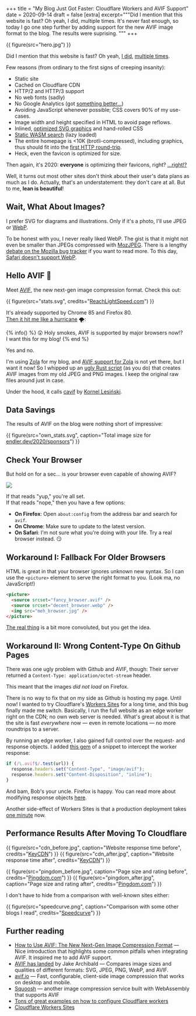 +++
title = "My Blog Just Got Faster: Cloudflare Workers and AVIF Support"
date = 2020-09-14
draft = false
[extra]
excerpt="""Did I mention that this website is fast?
Oh yeah, I did, multiple times.
It's never fast enough, so today I go one step further by adding
support for the new AVIF image format to the blog. The results were suprising.
"""
+++

{{ figure(src="hero.jpg") }}

Did I mention that this website is fast?
Oh yeah, [I did](/2019/tinysearch/), [multiple times](/2017/image-previews/).

Few reasons (from ordinary to the first signs of creeping insanity):

- Static site
- Cached on Cloudflare CDN
- HTTP/2 and HTTP/3 support
- No web fonts (sadly)
- No Google Analytics (got [something better...](https://jorgelbg.me/dashflare/))
- Avoiding JavaScript whenever possible; CSS covers 90% of my use-cases.
- Image width and height specified in HTML to avoid page reflows.
- Inlined, [optimized SVG graphics](https://jakearchibald.github.io/svgomg/) and hand-rolled CSS
- [Static WASM search](https://github.com/tinysearch/tinysearch) (lazy loaded)
- The entire homepage is <10K (brotli-compressed), including graphics, thus should fit into the [first HTTP round-trip](https://www.tunetheweb.com/blog/critical-resources-and-the-first-14kb/).
- Heck, even the favicon is optimized for size.

Then again, it's 2020: **everyone** is optimizing their favicons, right? [...right!?](http://www.p01.org/defender_of_the_favicon/)

Well, it turns out most other sites don't think about their user's data plans as much as I do. Actually, that's an understatement: they don't care at all. But to me, **lean is beautiful**!

## Wait, What About Images?

I prefer SVG for diagrams and illustrations.
Only if it's a photo, I'll use JPEG or [WebP](https://developers.google.com/speed/webp/).

To be honest with you, I never really liked WebP.
The gist is that it might not even be smaller than JPEGs compressed with [MozJPEG](https://siipo.la/blog/is-webp-really-better-than-jpeg).
There is a lengthy [debate on the Mozilla bug tracker](https://bugzilla.mozilla.org/show_bug.cgi?id=856375) if you want to read more.
To this day, [Safari doesn't support WebP](https://caniuse.com/?search=webp).

## Hello AVIF 👋

Meet [AVIF](https://aomediacodec.github.io/av1-avif/), the new next-gen image compression format. Check this out:

{{ figure(src="stats.svg", credits="[ReachLightSpeed.com](https://reachlightspeed.com/blog/using-the-new-high-performance-avif-image-format-on-the-web-today/)") }}

It's already supported by Chrome 85 and Firefox 80.  
[Then it hit me like a hurricane](https://www.youtube.com/watch?v=BixwVsiDdZM) 🌪️:

{% info() %}
😲 Holy smokes, AVIF is supported by major browsers now!?  
I want this for my blog!
{% end %}

Yes and no.

I'm using [Zola](https://www.getzola.org/) for my blog, and
[AVIF support for Zola](https://github.com/image-rs/image/issues/1152) is not yet there, but I want it now!
So I whipped up an [ugly Rust script](https://github.com/mre/endler.dev/blob/master/helpers/img/src/main.rs) (as you do) that creates AVIF images from my old JPEG and PNG images. I keep the original raw files around just in case.

Under the hood, it calls [cavif](https://github.com/kornelski/cavif) by [Kornel Lesiński](https://github.com/kornelski).

## Data Savings

The results of AVIF on the blog were nothing short of impressive:

{{ figure(src="own_stats.svg", caption="Total image size for [endler.dev/2020/sponsors](https://endler.dev/2020/sponsors)") }}

## Check Your Browser

But hold on for a sec... is your browser even capable of showing AVIF?

<picture>
  <source srcset="avif_supported.avif" type="image/avif" />
  <img src="avif_not_supported.jpg" />
</picture>

If that reads "yup," you're all set.  
If that reads "nope," then you have a few options:

- **On Firefox**: Open `about:config` from the address bar and search for `avif`.
- **On Chrome**: Make sure to update to the latest version.
- **On Safari**: I'm not sure what you're doing with your life. Try a real browser instead. 😏

## Workaround I: Fallback For Older Browsers

HTML is great in that your browser ignores unknown new syntax.
So I can use the `<picture>` element to serve the right format to you. (Look ma, no JavaScript!)

```html
<picture>
  <source srcset="fancy_browser.avif" />
  <source srcset="decent_browser.webp" />
  <img src="meh_browser.jpg" />
</picture>
```

[The real
thing](https://github.com/mre/endler.dev/blob/master/templates/shortcodes/figure.html)
is a bit more convoluted, but you get the idea.

## Workaround II: Wrong Content-Type On Github Pages

There was one ugly problem with Github and AVIF, though: Their server returned a
`Content-Type: application/octet-stream` header.

This meant that the images _did not load_ on Firefox.

There is no way to fix that on my side as Github is hosting my page. Until now!
I wanted to try Cloudflare's [Workers Sites](https://workers.cloudflare.com/sites) for a long time, and this bug
finally made me switch. Basically, I run the full website as an edge worker
right on the CDN; no own web server is needed. What's great about it is that
the site is fast _everywhere_ now &mdash; even in remote locations &mdash; no more
roundtrips to a server.

By running an edge worker, I also gained full control over the request- and response objects.
I added [this gem](https://github.com/mre/endler.dev/blob/1f142c14ab40ca264c4c8c599a5db6b91ca9cbaa/workers-site/index.js#L53-L56) of a snippet to intercept the worker response:

```javascript
if (/\.avif$/.test(url)) {
  response.headers.set("Content-Type", "image/avif");
  response.headers.set("Content-Disposition", "inline");
}
```

And bam, Bob's your uncle. Firefox is happy.
You can read more about modifying response objects [here](https://developers.cloudflare.com/workers/examples/modify-response).

Another side-effect of Workers Sites is that a production deployment takes [one minute](https://github.com/mre/endler.dev/actions) now.

## Performance Results After Moving To Cloudflare

{{ figure(src="cdn_before.jpg", caption="Website response time before", credits="[KeyCDN](https://tools.keycdn.com/performance?url=https://endler.dev)") }}
{{ figure(src="cdn_after.jpg", caption="Website response time after", credits="[KeyCDN](https://tools.keycdn.com/performance?url=https://endler.dev)") }}

{{ figure(src="pingdom_before.jpg", caption="Page size and rating before", credits="[Pingdom.com](https://tools.pingdom.com/#5d1d402401400000)") }}
{{ figure(src="pingdom_after.jpg", caption="Page size and rating after", credits="[Pingdom.com](https://tools.pingdom.com/#5d226db3af800000)") }}

I don't have to hide from a comparison with well-known sites either:

{{ figure(src="speedcurve.png", caption="Comparison with some other blogs I read", credits="[Speedcurve](https://speedcurve.com)") }}

## Further reading

- [How to Use AVIF: The New Next-Gen Image Compression Format](https://reachlightspeed.com/blog/using-the-new-high-performance-avif-image-format-on-the-web-today/) &mdash; Nice introduction that highlights some common pitfalls when integrating AVIF. It inspired me to add AVIF support.
- [AVIF has landed](https://jakearchibald.com/2020/avif-has-landed/) by Jake Archibald &mdash; Compares image sizes and qualities of different formats: SVG, JPEG, PNG, WebP, and AVIF.
- [avif.io](https://avif.io/) &mdash; Fast, configurable, client-side image compression that works on desktop and mobile.
- [Squoosh](https://squoosh.app/) &mdash; another image compression service built with WebAssembly that supports AVIF
- [Tons of great examples on how to configure Cloudflare workers](https://developers.cloudflare.com/workers/examples)
- [Cloudflare Workers Sites](https://workers.cloudflare.com/sites)
